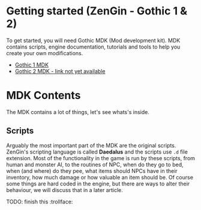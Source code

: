 # Getting started (ZenGin - Gothic 1 & 2)
To get started, you will need Gothic MDK (Mod development kit). MDK contains scripts, engine documentation, tutorials and tools to help you create your own modifications.
- [Gothic 1 MDK](https://github.com/PhoenixTales/gothic-devkit)
- [Gothic 2 MDK - link not yet available](#)

# MDK Contents

The MDK contains a lot of things, let's see whats's inside.

## Scripts

Arguably the most important part of the MDK are the original scripts. ZenGin's scripting language is called **Daedalus** and the scripts use `.d` file extension. Most of the functionality in the game is run by these scripts, from human and monster AI, to the routines of NPC, when do they go to bed, when (and where) do they pee, what items should NPCs have in their inventory, how much damage or how valuable an item should be. Of course some things are hard coded in the engine, but there are ways to alter their behaviour, we will discuss that in a later article.

TODO: finish this :trollface:
